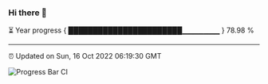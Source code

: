 ### Hi there 👋

⏳ Year progress { ███████████████████████▁▁▁▁▁▁▁ } 78.98 %

---

⏰ Updated on Sun, 16 Oct 2022 06:19:30 GMT

![Progress Bar CI](https://github.com/Shyam-Makwana/GitHub-Actions-Demo/workflows/Progress%20Bar%20CI/badge.svg)
